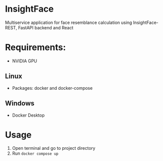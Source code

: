 # InsightFace
Multiservice application for face resemblance calculation using InsightFace-REST, FastAPI backend and React

# Requirements:

* NVIDIA GPU

## Linux
* Packages: docker and docker-compose

## Windows
* Docker Desktop

# Usage
1. Open terminal and go to project directory
2. Run `docker compose up`
